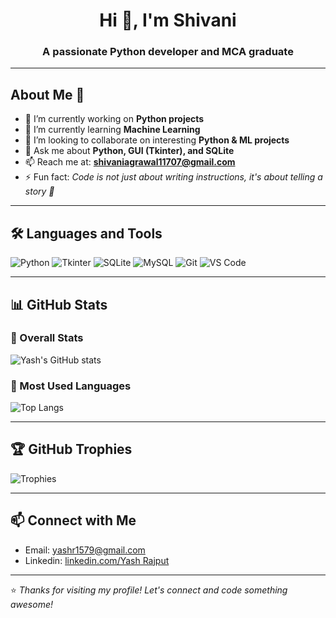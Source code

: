 <h1 align="center">Hi 👋, I'm Shivani</h1>
<h3 align="center">A passionate Python developer and MCA graduate</h3>

---

## About Me 🎯

- 🔭 I’m currently working on **Python projects**
- 🌱 I’m currently learning **Machine Learning**
- 👯 I’m looking to collaborate on interesting **Python & ML projects**
- 💬 Ask me about **Python, GUI (Tkinter), and SQLite**
- 📫 Reach me at: **shivaniagrawal11707@gmail.com**
- ⚡ Fun fact: *Code is not just about writing instructions, it's about telling a story 🎫*

---

## 🛠️ Languages and Tools

![Python](https://img.shields.io/badge/-Python-333333?style=flat&logo=python)
![Tkinter](https://img.shields.io/badge/-Tkinter-333333?style=flat&logo=windowsterminal)
![SQLite](https://img.shields.io/badge/-SQLite-333333?style=flat&logo=sqlite)
![MySQL](https://img.shields.io/badge/-MySQL-333333?style=flat&logo=mysql)
![Git](https://img.shields.io/badge/-Git-333333?style=flat&logo=git)
![VS Code](https://img.shields.io/badge/-VSCode-333333?style=flat&logo=visualstudiocode)

---

## 📊 GitHub Stats

### 🔹 Overall Stats
![Yash's GitHub stats](https://github-readme-stats.vercel.app/api?username=your-github-username&show_icons=true&hide=issues&count_private=true&theme=tokyonight)

### 🔹 Most Used Languages
![Top Langs](https://github-readme-stats.vercel.app/api/top-langs/?username=your-github-username&layout=compact&theme=tokyonight&langs_count=6)

---

## 🏆 GitHub Trophies

![Trophies](https://github-profile-trophy.vercel.app/?username=your-github-username&theme=tokyonight&no-frame=true&column=4)

---

## 📫 Connect with Me

- Email: yashr1579@gmail.com  
- Linkedin: [linkedin.com/Yash Rajput]((https://www.linkedin.com/in/yash-rajput-275a12263/))

---

⭐ *Thanks for visiting my profile! Let's connect and code something awesome!*
